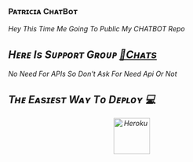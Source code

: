 ### Pᴀᴛʀɪᴄɪᴀ CʜᴀᴛBᴏᴛ

<I> Hey This Time Me Going To Public My CHATBOT Repo <I/>

## Hᴇʀᴇ Is Sᴜᴩᴩᴏʀᴛ Gʀᴏᴜᴩ [👥Cʜᴀᴛs](t.me/patricia_support)

No Need For APIs So Don't Ask For Need Api Or Not

## Tʜᴇ Eᴀsɪᴇsᴛ Wᴀʏ Tᴏ Dᴇᴩʟᴏʏ 💻

<p align="center"><a href="https://heroku.com/deploy?template=https://github.com/TERMUXDAD/cpbot"><img align="center" alt="Heroku" width="74px" src="https://www.nicepng.com/png/full/223-2233246_heroku-logo-salesforce-heroku.png"></p>
 
